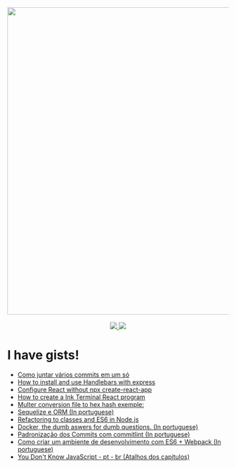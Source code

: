 <div  align="center">
  <a href="https://www.linkedin.com/in/nicolas-oliveira-mariano-81667992/"><img src="https://raw.githubusercontent.com/nicolas-oliveira/images/master/gists/cover.gif" width="700px"></img></a><br>
</div>
<br/>
<div align="center">
  <a href="mailto:nicolas.oliveira.ug@gmail.com">
      <img src="https://img.shields.io/badge/-nicolas.oliveira.ug@gmail.com-c14438?style=flat-square&logo=Gmail&logoColor=white&link=mailto:nicolas.oliveira.ug@gmail.com" ></img>
  </a>
  <a href="https://www.linkedin.com/in/nicolas-oliveira-mariano-81667992">
    <img src="https://img.shields.io/badge/-NicolasOliveira-blue?style=flat-square&logo=Linkedin&logoColor=white&link=https://www.linkedin.com/in/nicolas-oliveira-mariano-81667992" ></img>
  </a>
</div>


# I have gists! 
- [Como juntar vários commits em um só](https://gist.github.com/nicolas-oliveira/77cf5ef0032b33af479e1c5cf0a48d59)
- [How to install and use Handlebars with express](https://gist.github.com/nicolas-oliveira/ecbacc4beb19ab53d5194ce60f453b26)
- [Configure React without npx create-react-app](https://gist.github.com/nicolas-oliveira/f789763e23a17d32c78ba4597e20b3c2)
- [How to create a Ink Terminal React program](https://gist.github.com/nicolas-oliveira/9161db4da0bd84f6314bcbe32b453504)
- [Multer conversion file to hex hash exemple:](https://gist.github.com/nicolas-oliveira/34656e0dd4b355c46b284c770ce33b01)
- [Sequelize e ORM (In portuguese)](https://gist.github.com/nicolas-oliveira/30cd17a4e5df2234da266bd7b260264a)
- [Refactoring to classes and ES6 in Node.js](https://gist.github.com/nicolas-oliveira/4fd24a64fb9d7832a7609ab76ebc4bb3)
- [Docker, the dumb aswers for dumb questions. (In portuguese)](https://gist.github.com/nicolas-oliveira/c8c8b658597e4a8bda75c6a629436436)
- [Padronização dos Commits com commitlint (In portuguese)](https://gist.github.com/nicolas-oliveira/b9db627eeb0364bc2b365c0314369e35)
- [Como criar um ambiente de desenvolvimento com ES6 + Webpack (In portuguese)](https://gist.github.com/nicolas-oliveira/195287638580064bff2facd54cc1147d)
- [You Don't Know JavaScript - pt - br (Atalhos dos capítulos)](https://gist.github.com/nicolas-oliveira/82c267bba6c745aaf0b8e841b9193f3a)

